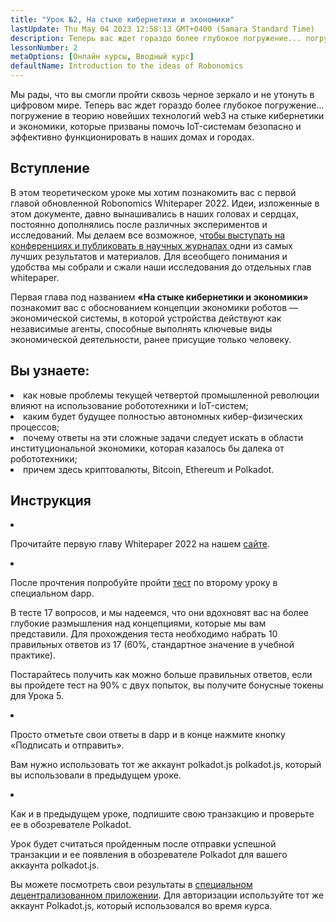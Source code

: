 ```yaml
---
title: "Урок №2, На стыке кибернетики и экономики"
lastUpdate: Thu May 04 2023 12:58:13 GMT+0400 (Samara Standard Time)
description: Теперь вас ждет гораздо более глубокое погружение... погружение в теорию новейших технологий web3 на стыке кибернетики и экономики, которые призваны помочь IoT-системам безопасно и эффективно функционировать в наших домах и городах.
lessonNumber: 2
metaOptions: [Онлайн курсы, Вводный курс]
defaultName: Introduction to the ideas of Robonomics
---
```


Мы рады, что вы смогли пройти сквозь черное зеркало и не утонуть в цифровом мире. Теперь вас ждет гораздо более глубокое погружение... погружение в теорию новейших технологий web3 на стыке кибернетики и экономики, которые призваны помочь IoT-системам безопасно и эффективно функционировать в наших домах и городах.


## Вступление

В этом теоретическом уроке мы хотим познакомить вас с первой главой обновленной Robonomics Whitepaper 2022. Идеи, изложенные в этом документе, давно вынашивались в наших головах и сердцах, постоянно дополнялись после различных экспериментов и исследований. Мы делаем все возможное, [чтобы выступать на конференциях и публиковать в научных журналах ](https://robonomics.network/papers/) одни из самых лучших результатов и материалов. Для всеобщего понимания и удобства мы собрали и сжали наши исследования до отдельных глав whitepaper.

Первая глава под названием **«На стыке кибернетики и экономики»** познакомит вас с обоснованием концепции экономики роботов — экономической системы, в которой устройства действуют как независимые агенты, способные выполнять ключевые виды экономической деятельности, ранее присущие только человеку.


## Вы узнаете:

<List>

<li>
как новые проблемы текущей четвертой промышленной революции влияют на использование робототехники и IoT-систем;
</li>

<li>
каким будет будущее полностью автономных кибер-физических процессов;
</li>

<li>
почему ответы на эти сложные задачи следует искать в области институциональной экономики, которая казалось бы далека от робототехники;
</li>

<li>
причем здесь криптовалюты, Bitcoin, Ethereum и Polkadot.
</li>

</List>

## Инструкция

<List type="numbers">

<li>

Прочитайте первую главу Whitepaper 2022 на нашем [сайте](https://robonomics.network/vision/).

</li>

<li>

После прочтения попробуйте пройти [тест](https://lesson2.robonomics.academy/#/) по второму уроку в специальном dapp. 

В тесте 17 вопросов, и мы надеемся, что они вдохновят вас на более глубокие размышления над концепциями, которые мы вам представили. Для прохождения теста необходимо набрать 10 правильных ответов из 17 (60%, стандартное значение в учебной практике).

Постарайтесь получить как можно больше правильных ответов, если вы пройдете тест на 90% с двух попыток, вы получите бонусные токены для Урока 5.

</li>

<li>

Просто отметьте свои ответы в dapp и в конце нажмите кнопку «Подписать и отправить».

Вам нужно использовать тот же аккаунт polkadot.js polkadot.js, который вы использовали в предыдущем уроке. 

</li>

<li>

Как и в предыдущем уроке, подпишите свою транзакцию и проверьте ее в обозревателе Polkadot.

</li>
</List>


<Result>

Урок будет считаться пройденным после отправки успешной транзакции и ее появления в обозревателе Polkadot для вашего аккаунта polkadot.js.

Вы можете посмотреть свои результаты в [специальном децентрализованном приложении](https://lk.robonomics.academy/). Для авторизации используйте тот же аккаунт Polkadot.js, который использовался во время курса.

</Result>